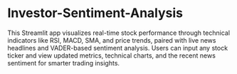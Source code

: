# Investor-Sentiment-Analysis
This Streamlit app visualizes real-time stock performance through technical indicators like RSI, MACD, SMA, and price trends, paired with live news headlines and VADER-based sentiment analysis. Users can input any stock ticker and view updated metrics, technical charts, and the recent news sentiment for smarter trading insights.
